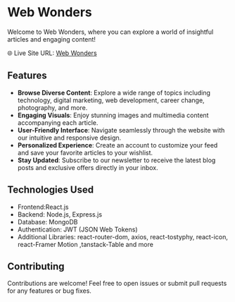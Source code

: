 # Web Wonders

Welcome to Web Wonders, where you can explore a world of insightful articles and engaging content!

🌐 Live Site URL: [Web Wonders](https://assignment-eleven-74640.web.app/)

## Features

- **Browse Diverse Content**: Explore a wide range of topics including technology, digital marketing, web development, career change, photography,  and more.
- **Engaging Visuals**: Enjoy stunning images and multimedia content accompanying each article.
- **User-Friendly Interface**: Navigate seamlessly through the website with our intuitive and responsive design.
- **Personalized Experience**: Create an account to customize your feed and save your favorite articles to your wishlist.
- **Stay Updated**: Subscribe to our newsletter to receive the latest blog posts and exclusive offers directly in your inbox.

## Technologies Used

- Frontend:React.js
- Backend: Node.js, Express.js
- Database: MongoDB
- Authentication: JWT (JSON Web Tokens)
- Additional Libraries: react-router-dom, axios, react-tostyphy, react-icon, react-Framer Motion ,tanstack-Table and more



## Contributing

Contributions are welcome! Feel free to open issues or submit pull requests for any features or bug fixes.


